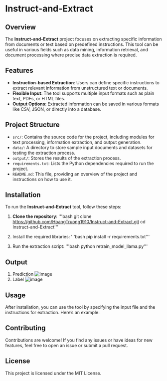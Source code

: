 # Instruct-and-Extract

## Overview

The **Instruct-and-Extract** project focuses on extracting specific information from documents or text based on predefined instructions. This tool can be useful in various fields such as data mining, information retrieval, and document processing where precise data extraction is required.

## Features

- **Instruction-based Extraction**: Users can define specific instructions to extract relevant information from unstructured text or documents.
- **Flexible Input**: The tool supports multiple input formats such as plain text, PDFs, or HTML files.
- **Output Options**: Extracted information can be saved in various formats like CSV, JSON, or directly into a database.

## Project Structure

- `src/`: Contains the source code for the project, including modules for text processing, information extraction, and output generation.
- `data/`: A directory to store sample input documents and datasets for testing the extraction process.
- `output/`: Stores the results of the extraction process.
- `requirements.txt`: Lists the Python dependencies required to run the project.
- `README.md`: This file, providing an overview of the project and instructions on how to use it.

## Installation

To run the **Instruct-and-Extract** tool, follow these steps:

1. **Clone the repository**:
   '''bash
   git clone https://github.com/HoangTruong1910/Instruct-and-Extract.git
   cd Instruct-and-Extract'''

2. Install the required libraries:
'''bash
pip install -r requirements.txt'''

3. Run the extraction script:
'''bash
python retrain_model_llama.py'''

## Output 
1. Prediction
![image](https://github.com/user-attachments/assets/7ae8e375-819e-4e05-878a-d71259635b5e)
2. Label
![image](https://github.com/user-attachments/assets/e36b805d-df37-4442-a6fe-90fde0284641)

## Usage
After installation, you can use the tool by specifying the input file and the instructions for extraction. Here’s an example:

## Contributing
Contributions are welcome! If you find any issues or have ideas for new features, feel free to open an issue or submit a pull request.

## License
This project is licensed under the MIT License.
